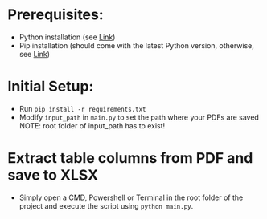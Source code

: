 # Prerequisites:
- Python installation (see [Link](https://wiki.python.org/moin/BeginnersGuide/Download))
- Pip installation (should come with the latest Python version, 
otherwise, see [Link](https://pip.pypa.io/en/stable/installation/))

# Initial Setup:
- Run `pip install -r requirements.txt`
- Modify `input_path` in `main.py` to set the path where your PDFs are saved
NOTE: root folder of input_path has to exist!

# Extract table columns from PDF and save to XLSX
- Simply open a CMD, Powershell or Terminal in the root folder of the project 
and execute the script using `python main.py`.
